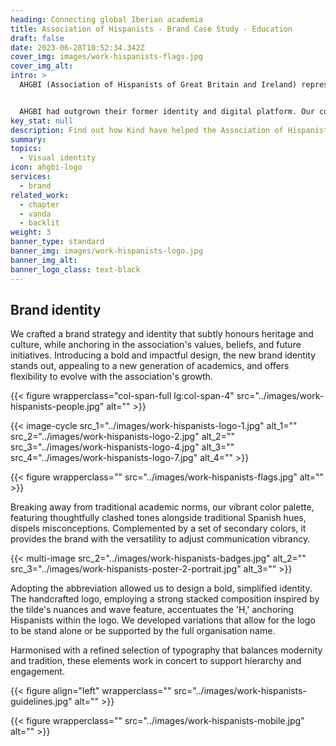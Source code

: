 ```yaml
---
heading: Connecting global Iberian academia
title: Association of Hispanists - Brand Case Study - Education
draft: false
date: 2023-06-28T10:52:34.342Z
cover_img: images/work-hispanists-flags.jpg
cover_img_alt: 
intro: >
  AHGBI (Association of Hispanists of Great Britain and Ireland) represents a dynamic collective of skilled researchers and educators spanning Hispanic and Lusophone Studies. Grounded in a commitment to research, knowledge production, and dissemination, it became evident that their passion, vibrancy, and sense of community deserved expression through a revitalised brand identity and forthcoming website.


  AHGBI had outgrown their former identity and digital platform. Our collaborative efforts focused on creating a brand that not only accommodates their diverse initiatives but also possesses the resilience to evolve alongside their continued growth.
key_stat: null
description: Find out how Kind have helped the Association of Hispanists
summary:
topics:
  - Visual identity
icon: ahgbi-logo
services:
  - brand
related_work:
  - chapter
  - vanda
  - backlit
weight: 3
banner_type: standard
banner_img: images/work-hispanists-logo.jpg
banner_img_alt: 
banner_logo_class: text-black
---
```


<!-- Text left -->
<div class="w-full grid grid-cols-12 gap-x-2.5 gap-y-6 lg:gap-6 xl:gap-8">
  <div class="prose col-span-full lg:col-span-8">

  ## Brand identity

  We crafted a brand strategy and identity that subtly honours heritage and culture, while anchoring in the association's values, beliefs, and future initiatives. Introducing a bold and impactful design, the new brand identity stands out, appealing to a new generation of academics, and offers flexibility to evolve with the association's growth.

  </div>
</div>


<div class="w-full grid grid-cols-12 gap-x-2.5 gap-y-6 lg:gap-6 xl:gap-8">
  {{< figure wrapperclass="col-span-full lg:col-span-4" src="../images/work-hispanists-people.jpg" alt="" >}}

  <div class="col-span-full lg:col-span-4">

  {{< image-cycle
    src_1="../images/work-hispanists-logo-1.jpg"
    alt_1=""
    src_2="../images/work-hispanists-logo-2.jpg"
    alt_2=""
    src_3="../images/work-hispanists-logo-4.jpg"
    alt_3=""
    src_4="../images/work-hispanists-logo-7.jpg"
    alt_4="" >}}

  </div>
</div>

{{< figure wrapperclass="" src="../images/work-hispanists-flags.jpg" alt="" >}}


<!-- Text right -->
<div class="w-full grid grid-cols-12 gap-x-2.5 gap-y-6 lg:gap-6 xl:gap-8">
  <div class="prose col-span-full lg:col-span-8 lg:col-start-5">

  Breaking away from traditional academic norms, our vibrant color palette, featuring thoughtfully clashed tones alongside traditional Spanish hues, dispels misconceptions. Complemented by a set of secondary colors, it provides the brand with the versatility to adjust communication vibrancy.

  </div>
</div>

{{< multi-image
  src_2="../images/work-hispanists-badges.jpg" alt_2=""
  src_3="../images/work-hispanists-poster-2-portrait.jpg" alt_3="" >}}

<!-- Text left -->
<div class="w-full grid grid-cols-12 gap-x-2.5 gap-y-6 lg:gap-6 xl:gap-8">
  <div class="prose col-span-full lg:col-span-8">

  Adopting the abbreviation allowed us to design a bold, simplified identity. The handcrafted logo, employing a strong stacked composition inspired by the tilde's nuances and wave feature, accentuates the 'H,' anchoring Hispanists within the logo. We developed variations that allow for the logo to be stand alone or be supported by the full organisation name.

  Harmonised with a refined selection of typography that balances modernity and tradition, these elements work in concert to support hierarchy and engagement. 

  </div>
</div>

{{< figure align="left" wrapperclass="" src="../images/work-hispanists-guidelines.jpg" alt="" >}}


{{< figure wrapperclass="" src="../images/work-hispanists-mobile.jpg" alt="" >}}